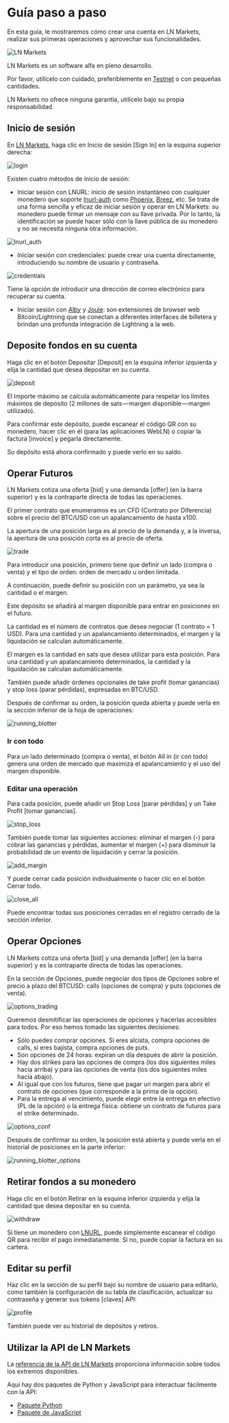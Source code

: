# Guía paso a paso

En esta guía, le mostraremos cómo crear una cuenta en LN Markets, realizar sus primeras operaciones y aprovechar sus funcionalidades.

<img :src="$withBase('/assets/lnm.png')" alt="LN Markets">

LN Markets es un software alfa en pleno desarrollo.

Por favor, utilícelo con cuidado, preferiblemente en [Testnet](https://testnet.lnmarkets.com/) o con pequeñas cantidades.

LN Markets no ofrece ninguna garantía, utilícelo bajo su propia responsabilidad.

## Inicio de sesión

En [LN Markets](https://lnmarkets.com/), haga clic en Inicio de sesión [Sign In] en la esquina superior derecha:

<img :src="$withBase('/assets/login.png')" alt="login">

Existen cuatro métodos de inicio de sesión:

- Iniciar sesión con LNURL: inicio de sesión instantáneo con cualquier monedero que soporte [lnurl-auth](https://github.com/fiatjaf/awesome-lnurl#wallets) como [Phoenix](https://phoenix.acinq.co/), [Breez](https://breez.technology/), etc. Se trata de una forma sencilla y eficaz de iniciar sesión y operar en LN Markets: su monedero puede firmar un mensaje con su llave privada. Por lo tanto, la identificación se puede hacer sólo con la llave pública de su monedero y no se necesita ninguna otra información.

<img :src="$withBase('/assets/lnurl_auth.png')" alt="lnurl_auth">

- Iniciar sesión con credenciales: puede crear una cuenta directamente, introduciendo su nombre de usuario y contraseña.

<img :src="$withBase('/assets/credentials.png')" alt="credentials">

Tiene la opción de introducir una dirección de correo electrónico para recuperar su cuenta.

- Iniciar sesión con  [Alby](https://getalby.com/) y [Joule](https://lightningjoule.com/): son extensiones de browser web Bitcoin/Lightning  que se conectan a diferentes interfaces de billetera y brindan una profunda integración de Lightning a la web.

## Deposite fondos en su cuenta

Haga clic en el botón Depositar [Deposit] en la esquina inferior izquierda y elija la cantidad que desea depositar en su cuenta.

<img :src="$withBase('/assets/deposit.png')" alt="deposit">

El importe máximo se calcula automáticamente para respetar los límites máximos de depósito (2 millones de sats — margen disponible — margen utilizado).

Para confirmar este depósito, puede escanear el código QR con su monedero, hacer clic en él (para las aplicaciones WebLN) o copiar la factura [invoice] y pegarla directamente.

Su depósito está ahora confirmado y puede verlo en su saldo.

<!-- <img :src="$withBase('/assets/depositqr.png')" alt="depositqr"> -->

<!--<img :src="$withBase('/assets/deposit_conf.png')" alt="deposit_conf">

<img :src="$withBase('/assets/deposit_balance.png')" alt="deposit_balance">-->

## Operar Futuros

LN Markets cotiza una oferta [bid] y una demanda [offer] (en la barra superior) y es la contraparte directa de todas las operaciones.

El primer contrato que enumeramos es un CFD (Contrato por Diferencia) sobre el precio del BTC/USD con un apalancamiento de hasta x100.

La apertura de una posición larga es al precio de la demanda y, a la inversa, la apertura de una posición corta es al precio de oferta.

<img :src="$withBase('/assets/trade.png')" alt="trade">

Para introducir una posición, primero tiene que definir un lado (compra o venta) y el tipo de orden: orden de mercado u orden limitada.

A continuación, puede definir su posición con un parámetro, ya sea la cantidad o el margen.

Este depósito se añadirá al margen disponible para entrar en posiciones en el futuro.

La cantidad es el número de contratos que desea negociar (1 contrato = 1 USD). Para una cantidad y un apalancamiento determinados, el margen y la liquidación se calculan automáticamente.

El margen es la cantidad en sats que desea utilizar para esta posición. Para una cantidad y un apalancamiento determinados, la cantidad y la liquidación se calculan automáticamente.

También puede añadir órdenes opcionales de take profit (tomar ganancias) y stop loss (parar pérdidas), expresadas en BTC/USD.

Después de confirmar su orden, la posición queda abierta y puede verla en la sección inferior de la hoja de operaciones:

<img :src="$withBase('/assets/running_blotter.png')" alt="running_blotter">

### Ir con todo

Para un lado determinado (compra o venta), el botón All in (ir con todo) genera una orden de mercado que maximiza el apalancamiento y el uso del margen disponible.

### Editar una operación

Para cada posición, puede añadir un Stop Loss [parar pérdidas] y un Take Profit [tomar ganancias].

<img :src="$withBase('/assets/stop_loss.png')" alt="stop_loss">

También puede tomar las siguientes acciones: eliminar el margen (-) para cobrar las ganancias y pérdidas, aumentar el margen (+) para disminuir la probabilidad de un evento de liquidación y cerrar la posición.

<img :src="$withBase('/assets/add_margin.png')" alt="add_margin">

Y puede cerrar cada posición individualmente o hacer clic en el botón Cerrar todo.

<img :src="$withBase('/assets/close_all.png')" alt="close_all">

Puede encontrar todas sus posiciones cerradas en el registro cerrado de la sección inferior.


## Operar Opciones

LN Markets cotiza una oferta [bid] y una demanda [offer] (en la barra superior) y es la contraparte directa de todas las operaciones.

En la sección de Opciones, puede negociar dos tipos de Opciones sobre el precio a plazo del BTCUSD: calls (opciones de compra) y puts (opciones de venta).

<img :src="$withBase('/assets/options_trading.png')" alt="options_trading">

Queremos desmitificar las operaciones de opciones y hacerlas accesibles para todos. Por eso hemos tomado las siguientes decisiones:
- Sólo puedes comprar opciones. Si eres alcista, compra opciones de calls, si eres bajista, compra opciones de puts.
- Son opciones de 24 horas: expiran un día después de abrir la posición.
- Hay dos strikes para las opciones de compra (los dos siguientes miles hacia arriba) y para las opciones de venta (los dos siguientes miles hacia abajo).
- Al igual que con los futuros, tiene que pagar un margen para abrir el contrato de opciones (que corresponde a la prima de la opción).
- Para la entrega al vencimiento, puede elegir entre la entrega en efectivo (PL de la opción) o la entrega física: obtiene un contrato de futuros para el strike determinado.

<img :src="$withBase('/assets/options_conf.png')" alt="options_conf">

Después de confirmar su orden, la posición está abierta y puede verla en el historial de posiciones en la parte inferior:

<img :src="$withBase('/assets/running_blotter_options.png')" alt="running_blotter_options">


## Retirar fondos a su monedero

Haga clic en el botón Retirar en la esquina inferior izquierda y elija la cantidad que desea depositar en su cuenta.

<img :src="$withBase('/assets/withdraw.png')" alt="withdraw">

Si tiene un monedero con [LNURL](https://github.com/fiatjaf/awesome-lnurl#wallets), puede simplemente escanear el código QR para recibir el pago inmediatamente. Si no, puede copiar la factura en su cartera.

## Editar su perfil

Haz clic en la sección de su perfil bajo su nombre de usuario para editarlo, como también la configuración de su tabla de clasificación, actualizar su contraseña y generar sus tokens [claves] API:

<img :src="$withBase('/assets/profile.png')" alt="profile">

También puede ver su historial de depósitos y retiros.

## Utilizar la API de LN Markets

La [referencia de la API de LN Markets](https://docs.lnmarkets.com/api/v1/) proporciona información sobre todos los extremos disponibles.

Aquí hay dos paquetes de Python y JavaScript para interactuar fácilmente con la API:
- [Paquete Python](https://pypi.org/project/ln-markets/)
- [Paquete de JavaScript](https://www.npmjs.com/package/@ln-markets/api)
